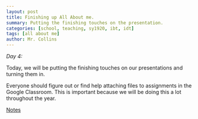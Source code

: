 ```yaml
---
layout: post
title: Finishing up All About me.
summary: Putting the finishing touches on the presentation.
categories: [school, teaching, sy1920, ibt, idt]
tags: [all about me]
author: Mr. Collins
---
```


*Day 4:*

Today, we will be putting the finishing touches on our presentations and turning them in.

Everyone should figure out or find help attaching files to assignments in the Google Classroom.  This is important because we will be doing this a lot throughout the year.

[Notes](/assets/docs/sy1920/notes/08aug19.pdf)
